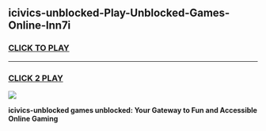 
## icivics-unblocked-Play-Unblocked-Games-Online-lnn7i
<h3>
<a href="https://premium76.site?title=icivics-unblocked&ref=25A">CLICK TO PLAY</a></h3>
<hr>

<h3>
<a href="https://premium76.site?title=icivics-unblocked&ref=25A">CLICK 2 PLAY</a>
  
</h3>

<a href="https://premium76.site?title=icivics-unblocked&ref=25A"><img src="https://clearcache.store/games.png"></a>


**icivics-unblocked games unblocked: Your Gateway to Fun and Accessible Online Gaming**
